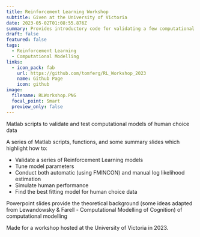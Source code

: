 ```yaml
---
title: Reinforcement Learning Workshop
subtitle: Given at the University of Victoria
date: 2023-05-02T01:08:55.876Z
summary: Provides introductory code for validating a few computational modelling and then applying these models to human choice data
draft: false
featured: false
tags:
  - Reinforcement Learning
  - Computational Modelling
links:
  - icon_pack: fab
    url: https://github.com/tomferg/RL_Workshop_2023
    name: Github Page
    icon: github
image:
  filename: RLWorkshop.PNG
  focal_point: Smart
  preview_only: false
---
```

Matlab scripts to validate and test computational models of human choice data

A series of Matlab scripts, functions, and some summary slides which highlight how to:

* Validate a series of Reinforcement Learning models
* Tune model parameters
* Conduct both automatic (using FMINCON) and manual log likelihood estimation
* Simulate human performance
* Find the best fitting model for human choice data

Powerpoint slides provide the theoretical background (some ideas adapted from Lewandowsky & Farell - Computational Modelling of Cognition) of computational modelling

Made for a workshop hosted at the University of Victoria in 2023.
